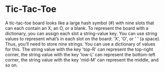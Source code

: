 # Tic-Tac-Toe
A tic-tac-toe board looks like a large hash symbol (#) with nine slots that can each contain an X, an O, or a blank. To represent the board with a dictionary, you can assign each slot a string-value key.
You can use string values to represent what’s in each slot on the board:
'X', 'O', or ' ' (a space). Thus, you’ll need to store nine strings. You can use a
dictionary of values for this. The string value with the key 'top-R' can represent the top-right corner, the string value with the key 'low-L' can represent
the bottom-left corner, the string value with the key 'mid-M' can represent the
middle, and so on.
